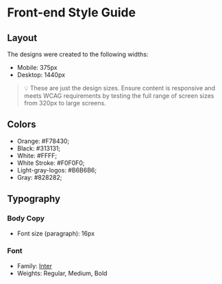 # Front-end Style Guide

## Layout

The designs were created to the following widths:

- Mobile: 375px
- Desktop: 1440px

> 💡 These are just the design sizes. Ensure content is responsive and meets WCAG requirements by testing the full range of screen sizes from 320px to large screens.

## Colors

- Orange: #F78430;
- Black: #313131;
- White: #FFFF;
- White Stroke: #F0F0F0;
- Light-gray-logos: #B6B6B6;
- Gray: #828282;

## Typography

### Body Copy

- Font size (paragraph): 16px

### Font

- Family: [Inter](https://fonts.google.com/specimen/Kumbh+Sans)
- Weights: Regular, Medium, Bold
